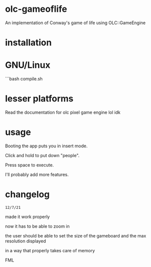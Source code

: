 # olc-gameoflife
An implementation of Conway's game of life using OLC::GameEngine

# installation
<h1> GNU/Linux </h1>
```bash compile.sh

<h1>lesser platforms</h1>
Read the documentation for olc pixel game engine lol idk

# usage

Booting the app puts you in insert mode. 

Click and hold to put down "people". 

Press space to execute.

I'll probably add more features.

# changelog

```12/7/21```

made it work properly

now it has to be able to zoom in

the user should be able to set the size of the gameboard and the max resolution displayed

in a way that properly takes care of memory

FML
